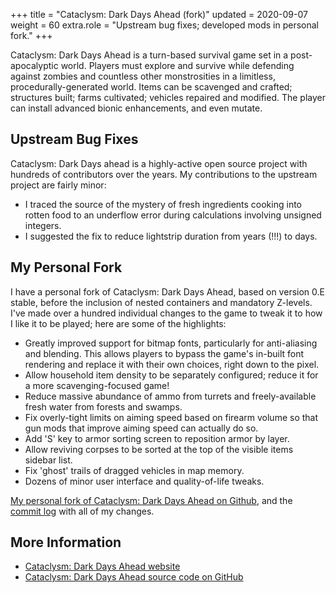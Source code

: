+++
title = "Cataclysm: Dark Days Ahead (fork)"
updated = 2020-09-07
weight = 60
extra.role = "Upstream bug fixes; developed mods in personal fork."
+++

Cataclysm: Dark Days Ahead is a turn-based survival game set in a post-apocalyptic world.
Players must explore and survive while defending against zombies and countless other monstrosities in a limitless, procedurally-generated world.
Items can be scavenged and crafted; structures built; farms cultivated; vehicles repaired and modified.
The player can install advanced bionic enhancements, and even mutate.

<!-- more -->

## Upstream Bug Fixes

Cataclysm: Dark Days ahead is a highly-active open source project with hundreds of contributors over the years.
My contributions to the upstream project are fairly minor:

- I traced the source of the mystery of fresh ingredients cooking into rotten food to an underflow error during calculations involving unsigned integers.
- I suggested the fix to reduce lightstrip duration from years (!!!) to days.

## My Personal Fork

I have a personal fork of Cataclysm: Dark Days Ahead, based on version 0.E stable, before the inclusion of nested containers and mandatory Z-levels.
I've made over a hundred individual changes to the game to tweak it to how I like it to be played; here are some of the highlights:

- Greatly improved support for bitmap fonts, particularly for anti-aliasing and blending.
  This allows players to bypass the game's in-built font rendering and replace it with their own choices, right down to the pixel.
- Allow household item density to be separately configured; reduce it for a more scavenging-focused game!
- Reduce massive abundance of ammo from turrets and freely-available fresh water from forests and swamps.
- Fix overly-tight limits on aiming speed based on firearm volume so that gun mods that improve aiming speed can actually do so.
- Add 'S' key to armor sorting screen to reposition armor by layer.
- Allow reviving corpses to be sorted at the top of the visible items sidebar list.
- Fix 'ghost' trails of dragged vehicles in map memory.
- Dozens of minor user interface and quality-of-life tweaks.

[My personal fork of Cataclysm: Dark Days Ahead on Github](https://github.com/tung/Cataclysm-DDA), and the [commit log](https://github.com/tung/Cataclysm-DDA/commits/custom) with all of my changes.

## More Information

- [Cataclysm: Dark Days Ahead website](https://cataclysmdda.org/)
- [Cataclysm: Dark Days Ahead source code on GitHub](https://github.com/CleverRaven/Cataclysm-DDA/)
